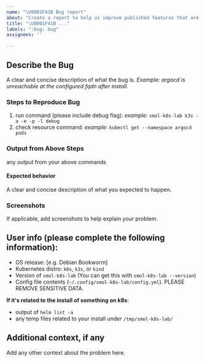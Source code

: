 ```yaml
---
name: "\U0001F41B Bug report"
about: "Create a report to help us improve published features that are broken. \U0001F494"
title: "\U0001F41B ..."
labels: ":bug: bug"
assignees: ''

---
```


## Describe the Bug
A clear and concise description of what the bug is.
_Example: argocd is unreachable at the configured fqdn after install._

### Steps to Reproduce Bug
1. run command (please include debug flag): _example_: `smol-k8s-lab k3s -a -e -p -l debug`
2. check resource command: _example_: `kubectl get --namespace argocd pods`

### Output from Above Steps
any output from your above commands

#### Expected behavior
A clear and concise description of what you expected to happen.

### Screenshots
If applicable, add screenshots to help explain your problem.

## User info (please complete the following information):
 - OS release: [e.g. Debian Bookworm]
 - Kubernetes distro: `k0s`, `k3s`, or `kind`
 - Version of `smol-k8s-lab` (You can get this with `smol-k8s-lab --version`)
 - Config file contents (`~/.config/smol-k8s-lab/config.yml`). PLEASE REMOVE SENSITIVE DATA.

**If it's related to the install of something on k8s**:
- output of `helm list -a`
- any temp files related to your install under `/tmp/smol-k8s-lab/`

## Additional context, if any
Add any other context about the problem here.
